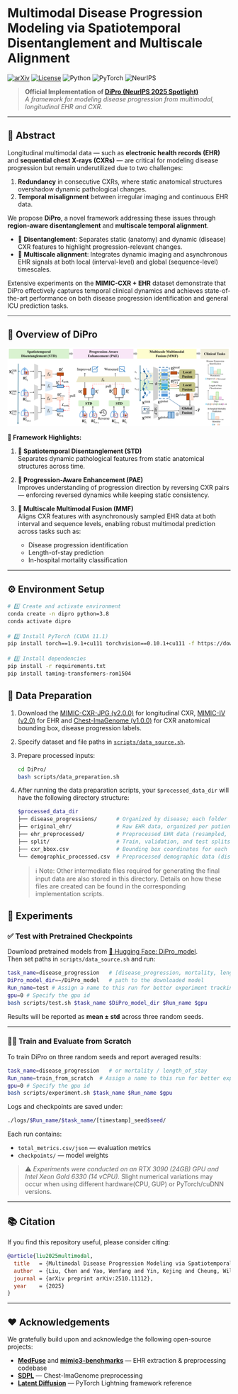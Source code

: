 # Multimodal Disease Progression Modeling via Spatiotemporal Disentanglement and Multiscale Alignment

[![arXiv](https://img.shields.io/badge/arXiv-2510.11112-b31b1b.svg)](https://arxiv.org/abs/2510.11112)
[![License](https://img.shields.io/badge/License-MIT-blue.svg)](LICENSE)
![Python](https://img.shields.io/badge/Python-3.8+-green.svg)
![PyTorch](https://img.shields.io/badge/PyTorch-1.9.1+-ee4c2c.svg)
![NeurIPS](https://img.shields.io/badge/NeurIPS-2025%20Spotlight-FFD700.svg)

> **Official Implementation of [DiPro (NeurIPS 2025 Spotlight)](https://arxiv.org/abs/2510.11112)**  
> _A framework for modeling disease progression from multimodal, longitudinal EHR and CXR._

---

## 📖 Abstract

Longitudinal multimodal data — such as **electronic health records (EHR)** and **sequential chest X-rays (CXRs)** — are critical for modeling disease progression but remain underutilized due to two challenges:  
1. **Redundancy** in consecutive CXRs, where static anatomical structures overshadow dynamic pathological changes.  
2. **Temporal misalignment** between irregular imaging and continuous EHR data.  

We propose **DiPro**, a novel framework addressing these issues through **region-aware disentanglement** and **multiscale temporal alignment**.  

- 🧩 **Disentanglement**: Separates static (anatomy) and dynamic (disease) CXR features to highlight progression-relevant changes.  
- 🧬 **Multiscale alignment**: Integrates dynamic imaging and asynchronous EHR signals at both local (interval-level) and global (sequence-level) timescales.  

Extensive experiments on the **MIMIC-CXR + EHR** dataset demonstrate that DiPro effectively captures temporal clinical dynamics and achieves state-of-the-art performance on both disease progression identification and general ICU prediction tasks.

---

## 🚀 Overview of DiPro

![Overview of DiPro](./figures/dipro.png)

**🌟 Framework Highlights:**
1. **🧩 Spatiotemporal Disentanglement (STD)**  
   Separates dynamic pathological features from static anatomical structures across time.  

2. **🔄 Progression-Aware Enhancement (PAE)**  
   Improves understanding of progression direction by reversing CXR pairs — enforcing reversed dynamics while keeping static consistency.  

3. **🔗 Multiscale Multimodal Fusion (MMF)**  
   Aligns CXR features with asynchronously sampled EHR data at both interval and sequence levels, enabling robust multimodal prediction across tasks such as:
   - Disease progression identification  
   - Length-of-stay prediction  
   - In-hospital mortality classification  

---

## ⚙️ Environment Setup

```bash
# 1️⃣ Create and activate environment
conda create -n dipro python=3.8
conda activate dipro

# 2️⃣ Install PyTorch (CUDA 11.1)
pip install torch==1.9.1+cu111 torchvision==0.10.1+cu111 -f https://download.pytorch.org/whl/torch_stable.html

# 3️⃣ Install dependencies
pip install -r requirements.txt
pip install taming-transformers-rom1504
```
## 🧾 Data Preparation
1. Download the [MIMIC-CXR-JPG (v2.0.0)](https://physionet.org/content/mimic-cxr-jpg/2.0.0/) for longitudinal CXR,  [MIMIC-IV (v2.0)](https://physionet.org/content/mimiciv/2.0/) for EHR and [Chest-ImaGenome (v1.0.0)](https://physionet.org/content/chest-imagenome/1.0.0/) for CXR anatomical bounding box, disease progression labels.
2. Specify dataset and file paths in [`scripts/data_source.sh`](scripts/data_source.sh).

3. Prepare processed inputs:
   ```bash
   cd DiPro/
   bash scripts/data_preparation.sh
   ```

4. After running the data preparation scripts, your `$processed_data_dir` will have the following directory structure:

    ```bash
    $processed_data_dir
    ├── disease_progressions/      # Organized by disease; each folder contains CXR pairs representing disease progression extracted from Chest-ImaGenome
    ├── original_ehr/              # Raw EHR data, organized per patient (patient_id) and per hospital stay (stay_id)
    ├── ehr_preprocessed/          # Preprocessed EHR data (resampled, imputed, and normalized)
    ├── split/                     # Train, validation, and test splits for each task, including the extracted labels
    ├── cxr_bbox.csv               # Bounding box coordinates for each CXR anatomical region
    └── demographic_processed.csv  # Preprocessed demographic data (discretized and normalized)
    ```

    > ℹ️ Note: Other intermediate files required for generating the final input data are also stored in this directory. Details on how these files are created can be found in the corresponding implementation scripts.

## 🧪 Experiments

### ✅ Test with Pretrained Checkpoints

Download pretrained models from [🤗 Hugging Face: DiPro_model](https://huggingface.co/Chenhihihi/DiPro_model).  
Then set paths in `scripts/data_source.sh` and run:

```bash
task_name=disease_progression   # [disease_progression, mortality, length_of_stay]
DiPro_model_dir=~/DiPro_model   # path to the downloaded model
Run_name=test # Assign a name to this run for better experiment tracking and logging
gpu=0 # Specify the gpu id
bash scripts/test.sh $task_name $DiPro_model_dir $Run_name $gpu
```

Results will be reported as **mean ± std** across three random seeds.

---

### 🏋️‍♂️ Train and Evaluate from Scratch

To train DiPro on three random seeds and report averaged results:

```bash
task_name=disease_progression   # or mortality / length_of_stay
Run_name=train_from_scratch  # Assign a name to this run for better experiment tracking and logging
gpu=0 # Specify the gpu id
bash scripts/experiment.sh $task_name $Run_name $gpu
```

Logs and checkpoints are saved under:

```bash
./logs/$Run_name/$task_name/[timestamp]_seed$seed/
```

Each run contains:
- `total_metrics.csv/json` — evaluation metrics  
- `checkpoints/` — model weights  

> ⚠️ *Experiments were conducted on an RTX 3090 (24GB) GPU and Intel Xeon Gold 6330 (14 vCPU).* Slight numerical variations may occur when using different hardware(CPU, GUP) or PyTorch/cuDNN versions.

---

## 📚 Citation

If you find this repository useful, please consider citing:

```bibtex
@article{liu2025multimodal,
  title   = {Multimodal Disease Progression Modeling via Spatiotemporal Disentanglement and Multiscale Alignment},
  author  = {Liu, Chen and Yao, Wenfang and Yin, Kejing and Cheung, William K and Qin, Jing},
  journal = {arXiv preprint arXiv:2510.11112},
  year    = {2025}
}
```

---

## ❤️ Acknowledgements

We gratefully build upon and acknowledge the following open-source projects:

- [**MedFuse**](https://github.com/nyuad-cai/MedFuse) and [**mimic3-benchmarks**](https://github.com/YerevaNN/mimic3-benchmarks/) — EHR extraction & preprocessing codebase  
- [**SDPL**](https://github.com/zhuye98/SDPL/tree/master) — Chest-ImaGenome preprocessing  
- [**Latent Diffusion**](https://github.com/CompVis/latent-diffusion) — PyTorch Lightning framework reference  
